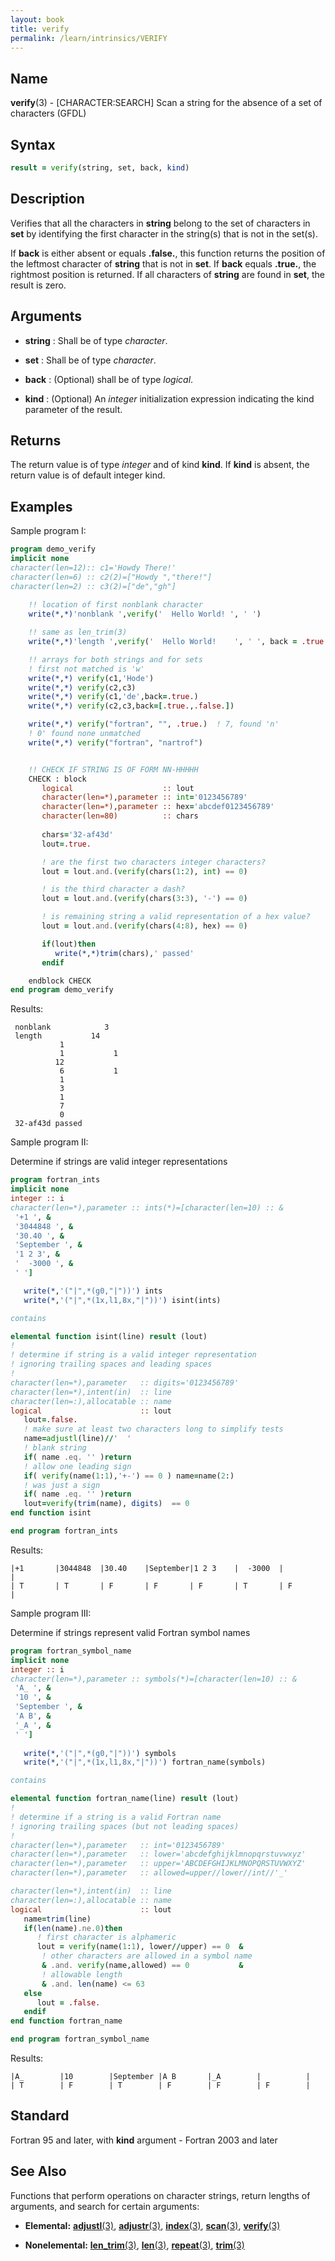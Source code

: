 ```yaml
---
layout: book
title: verify
permalink: /learn/intrinsics/VERIFY
---
```

## __Name__

__verify__(3) - \[CHARACTER:SEARCH\] Scan a string for the absence of a set of characters
(GFDL)

## __Syntax__
```fortran
result = verify(string, set, back, kind)
```
## __Description__

Verifies that all the characters in __string__ belong to the set of
characters in __set__ by identifying the first character in the string(s)
that is not in the set(s).

If __back__ is either absent or equals __.false.__, this function
returns the position of the leftmost character of __string__ that is
not in __set__. If __back__ equals __.true.__, the rightmost position
is returned. If all characters of __string__ are found in __set__,
the result is zero.

## __Arguments__

  - __string__
    : Shall be of type _character_.

  - __set__
    : Shall be of type _character_.

  - __back__
    : (Optional) shall be of type _logical_.

  - __kind__
    : (Optional) An _integer_ initialization expression indicating the kind
    parameter of the result.

## __Returns__

The return value is of type _integer_ and of kind __kind__. If __kind__
is absent, the return value is of default integer kind.

## __Examples__

Sample program I:

```fortran
program demo_verify
implicit none
character(len=12):: c1='Howdy There!'
character(len=6) :: c2(2)=["Howdy ","there!"]
character(len=2) :: c3(2)=["de","gh"]
    
    !! location of first nonblank character
    write(*,*)'nonblank ',verify('  Hello World! ', ' ')

    !! same as len_trim(3)
    write(*,*)'length ',verify('  Hello World!    ', ' ', back = .true.)

    !! arrays for both strings and for sets
    ! first not matched is 'w'
    write(*,*) verify(c1,'Hode')          
    write(*,*) verify(c2,c3)                       
    write(*,*) verify(c1,'de',back=.true.)         
    write(*,*) verify(c2,c3,back=[.true.,.false.]) 

    write(*,*) verify("fortran", "", .true.)  ! 7, found 'n'
    ! 0' found none unmatched
    write(*,*) verify("fortran", "nartrof")      


    !! CHECK IF STRING IS OF FORM NN-HHHHH
    CHECK : block
       logical                    :: lout
       character(len=*),parameter :: int='0123456789'
       character(len=*),parameter :: hex='abcdef0123456789'
       character(len=80)          :: chars
   
       chars='32-af43d'
       lout=.true.

       ! are the first two characters integer characters?
       lout = lout.and.(verify(chars(1:2), int) == 0)

       ! is the third character a dash?
       lout = lout.and.(verify(chars(3:3), '-') == 0)

       ! is remaining string a valid representation of a hex value?
       lout = lout.and.(verify(chars(4:8), hex) == 0)

       if(lout)then
          write(*,*)trim(chars),' passed'
       endif

    endblock CHECK
end program demo_verify
```
Results:
``` text
 nonblank            3
 length           14
           1
           1           1
          12
           6           1
           1
           3
           1
           7
           0
 32-af43d passed
```
Sample program II:

Determine if strings are valid integer representations
```fortran
program fortran_ints
implicit none
integer :: i
character(len=*),parameter :: ints(*)=[character(len=10) :: &
 '+1 ', &
 '3044848 ', &
 '30.40 ', &
 'September ', &
 '1 2 3', &
 '  -3000 ', &
 ' ']

   write(*,'("|",*(g0,"|"))') ints
   write(*,'("|",*(1x,l1,8x,"|"))') isint(ints)

contains

elemental function isint(line) result (lout)
!
! determine if string is a valid integer representation 
! ignoring trailing spaces and leading spaces
!
character(len=*),parameter   :: digits='0123456789'
character(len=*),intent(in)  :: line
character(len=:),allocatable :: name
logical                      :: lout
   lout=.false.
   ! make sure at least two characters long to simplify tests
   name=adjustl(line)//'  ' 
   ! blank string
   if( name .eq. '' )return     
   ! allow one leading sign
   if( verify(name(1:1),'+-') == 0 ) name=name(2:) 
   ! was just a sign
   if( name .eq. '' )return 
   lout=verify(trim(name), digits)  == 0  
end function isint

end program fortran_ints
```
Results:
```text
|+1       |3044848  |30.40    |September|1 2 3    |  -3000  |         |
| T       | T       | F       | F       | F       | T       | F       |
```

Sample program III:

Determine if strings represent valid Fortran symbol names
```fortran
program fortran_symbol_name
implicit none
integer :: i
character(len=*),parameter :: symbols(*)=[character(len=10) :: &
 'A_ ', &
 '10 ', &
 'September ', &
 'A B', &
 '_A ', &
 ' ']
   
   write(*,'("|",*(g0,"|"))') symbols
   write(*,'("|",*(1x,l1,8x,"|"))') fortran_name(symbols)

contains

elemental function fortran_name(line) result (lout)
!
! determine if a string is a valid Fortran name 
! ignoring trailing spaces (but not leading spaces)
!
character(len=*),parameter   :: int='0123456789'
character(len=*),parameter   :: lower='abcdefghijklmnopqrstuvwxyz'
character(len=*),parameter   :: upper='ABCDEFGHIJKLMNOPQRSTUVWXYZ'
character(len=*),parameter   :: allowed=upper//lower//int//'_'

character(len=*),intent(in)  :: line
character(len=:),allocatable :: name
logical                      :: lout
   name=trim(line)
   if(len(name).ne.0)then
      ! first character is alphameric
      lout = verify(name(1:1), lower//upper) == 0  &
       ! other characters are allowed in a symbol name
       & .and. verify(name,allowed) == 0           &
       ! allowable length
       & .and. len(name) <= 63
   else
      lout = .false.
   endif
end function fortran_name

end program fortran_symbol_name
```

Results:

```text
|A_        |10        |September |A B       |_A        |          |
| T        | F        | T        | F        | F        | F        |
```

## __Standard__

Fortran 95 and later, with __kind__ argument - Fortran 2003 and later

## __See Also__

Functions that perform operations on character strings, return lengths
of arguments, and search for certain arguments:

  - __Elemental:__
    [__adjustl__(3)](ADJUSTL),
    [__adjustr__(3)](ADJUSTR),
    [__index__(3)](INDEX),
    [__scan__(3)](SCAN), 
    [__verify__(3)](VERIFY)

  - __Nonelemental:__
    [__len\_trim__(3)](LEN_TRIM),
    [__len__(3)](LEN),
    [__repeat__(3)](REPEAT), 
    [__trim__(3)](TRIM)
